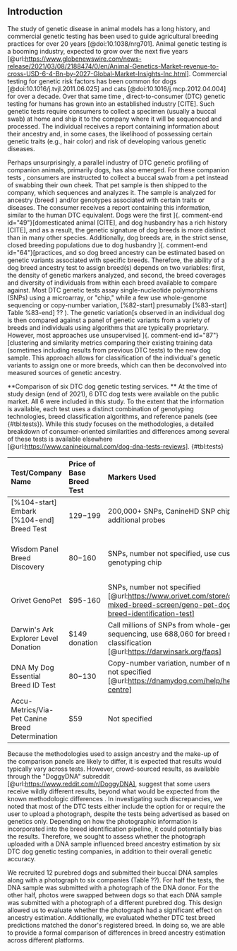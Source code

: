 ## Introduction

The study of genetic disease in animal models has a long history, and commercial genetic testing has been used to guide agricultural breeding practices for over 20 years [@doi:10.1038/nrg701].
Animal genetic testing is a booming industry, expected to grow over the next five years [@url:https://www.globenewswire.com/news-release/2021/03/08/2188474/0/en/Animal-Genetics-Market-revenue-to-cross-USD-6-4-Bn-by-2027-Global-Market-Insights-Inc.html].
Commercial testing for genetic risk factors has been common for dogs [@doi:10.1016/j.tvjl.2011.06.025] and cats [@doi:10.1016/j.mcp.2012.04.004] for over a decade.
Over that same time , direct-to-consumer (DTC) genetic testing for humans has grown into an established industry [CITE].
Such genetic tests require consumers to collect a specimen (usually a buccal swab) at home and ship it to the company where it will be sequenced and processed.
The individual receives a report containing information about their ancestry and, in some cases, the likelihood of possessing certain genetic traits (e.g., hair color) and risk of developing various genetic diseases.

Perhaps unsurprisingly, a parallel industry of DTC genetic profiling of companion animals, primarily dogs, has also emerged.
For these companion tests , consumers are instructed to collect a buccal swab from a pet instead of swabbing their own cheek.
That pet sample is then shipped to the company, which sequences and analyzes it.
The sample is analyzed for ancestry (breed ) and/or genotypes associated with certain traits or diseases.
The consumer receives a report containing this information, similar to the human DTC equivalent.
Dogs were the first ]{.
comment-end id="49"}[domesticated animal [CITE], and dog husbandry has a rich history [CITE], and as a result, the genetic signature of dog breeds is more distinct than in many other species.
Additionally, dog breeds are, in the strict sense, closed breeding populations due to dog husbandry ]{.
comment-end id="64"}[practices, and so dog breed ancestry can be estimated based on genetic variants associated with specific breeds. Therefore, the ability of a dog breed ancestry test to assign breed(s) depends on two variables: first, the density of genetic markers analyzed, and second, the breed coverages and diversity of individuals from within each breed available to compare against. Most DTC genetic tests assay single-nucleotide polymorphisms (SNPs) using a microarray, or "chip," while a few use whole-genome sequencing or copy-number variation, [%82-start] presumably [%83-start] Table %83-end] ??
).
The genetic variation[s observed in an individual dog is then compared against a panel of genetic variants from a variety of breeds and individuals using algorithms that are typically proprietary. However, most approaches use unsupervised ]{.
comment-end id="87"}[clustering and similarity metrics comparing their existing training data (sometimes including results from previous DTC tests) to the new dog sample.
This approach allows for classification of the individual's genetic variants to assign one or more breeds, which can then be deconvolved into measured sources of genetic ancestry.

**Comparison of six DTC dog genetic testing services.
** At the time of study design (end of 2021), 6 DTC dog tests were available on the public market.
All 6 were included in this study.
To the extent that the information is available, each test uses a distinct combination of genotyping technologies, breed classification algorithms, and reference panels (see {#tbl:tests}).
While this study focuses on the methodologies, a detailed breakdown of consumer-oriented similarities and differences among several of these tests is available elsewhere [@url:https://www.caninejournal.com/dog-dna-tests-reviews].
{#tbl:tests}

| Test/Company Name                               | Price of Base Breed Test   | Markers Used                                                                                                                    | Reference Panel                                                                                                           | Ancestry Assignment Algorithm             |
|:------------------------------------------------|:---------------------------|:--------------------------------------------------------------------------------------------------------------------------------|:--------------------------------------------------------------------------------------------------------------------------|:------------------------------------------|
| [%104-start] Embark [%104-end] Breed Test       | $129-$199                  | 200,000+ SNPs, CanineHD SNP chip with additional probes                                                                         | 350+ breeds                                                                                                               | Not specified                             |
| Wisdom Panel Breed Discovery                    | $80-$160                   | SNPs, number not specified, use custom genotyping chip                                                                          | 350+ breeds, 21,000+ samples [@url:https://www.wisdompanel.com/en-us/our-science; @url:https://www.wisdompanel.com/en-us] | BCSYS                                     |
| Orivet GenoPet                                  | $95-160                    | SNPs, number not specified [@url:https://www.orivet.com/store/canine-mixed-breed-screen/geno-pet-dog-breed-identification-test] | 320+ breeds [@url:https://www.orivet.com/store/breed-list]                                                                | Not specified                             |
| Darwin's Ark Explorer Level Donation            | $149 donation              | Call millions of SNPs from whole-genome sequencing, use 688,060 for breed mix classification [@url:https://darwinsark.org/faqs] | 101 breeds                                                                                                                | SupportMix [@doi:10.1186/1471-2156-13-49] |
| DNA My Dog Essential Breed ID Test              | $80-$130                   | Copy-number variation, number of markers not specified [@url:https://dnamydog.com/help/help-centre]                             | 350+ breeds                                                                                                               | Not specified                             |
| Accu-Metrics/Via-Pet Canine Breed Determination | $59                        | Not specified                                                                                                                   | 340 breeds [@url:https://www.via-pet.com/canine-testing/p/dog-breed-identification]                                       | Not specified                             |

Because the methodologies used to assign ancestry and the make-up of the comparison panels are likely to differ, it is expected that results would typically vary across tests.
However, crowd-sourced results, as available through the "DoggyDNA" subreddit [@url:https://www.reddit.com/r/DoggyDNA], suggest that some users receive wildly different results, beyond what would be expected from the known methodologic differences .
In investigating such discrepancies, we noted that most of the DTC tests either include the option for or require the user to upload a photograph, despite the tests being advertised as based on genetics only.
Depending on how the photographic information is incorporated into the breed identification pipeline, it could potentially bias the results.
Therefore, we sought to assess whether the photograph uploaded with a DNA sample influenced breed ancestry estimation by six DTC dog genetic testing companies, in addition to their overall genetic accuracy.

We recruited 12 purebred dogs and submitted their buccal DNA samples along with a photograph to six companies (Table ??).
For half the tests, the DNA sample was submitted with a photograph of the DNA donor.
For the other half, photos were swapped between dogs so that each DNA sample was submitted with a photograph of a different purebred dog.
This design allowed us to evaluate whether the photograph had a significant effect on ancestry estimation.
Additionally, we evaluated whether DTC test breed predictions matched the donor's registered breed.
In doing so, we are able to provide a formal comparison of differences in breed ancestry estimation across different platforms.


